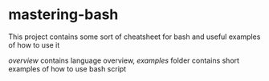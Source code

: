 # mastering-bash

This project contains some sort of cheatsheet for bash and useful examples of how to use it  

_overview_ contains language overview, _examples_ folder contains short examples of how to use bash script  
